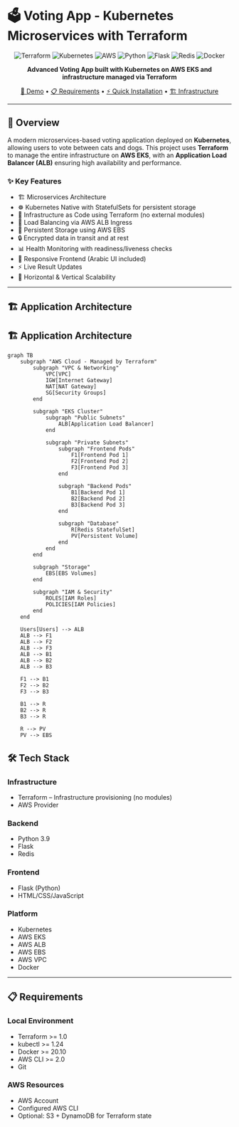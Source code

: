 # 🗳️ Voting App - Kubernetes Microservices with Terraform

<div align="center">

![Terraform](https://img.shields.io/badge/terraform-%235835CC.svg?style=for-the-badge&logo=terraform&logoColor=white)
![Kubernetes](https://img.shields.io/badge/kubernetes-%23326ce5.svg?style=for-the-badge&logo=kubernetes&logoColor=white)
![AWS](https://img.shields.io/badge/AWS-%23FF9900.svg?style=for-the-badge&logo=amazon-aws&logoColor=white)
![Python](https://img.shields.io/badge/python-3670A0?style=for-the-badge&logo=python&logoColor=ffdd54)
![Flask](https://img.shields.io/badge/flask-%23000.svg?style=for-the-badge&logo=flask&logoColor=white)
![Redis](https://img.shields.io/badge/redis-%23DD0031.svg?style=for-the-badge&logo=redis&logoColor=white)
![Docker](https://img.shields.io/badge/docker-%230db7ed.svg?style=for-the-badge&logo=docker&logoColor=white)

**Advanced Voting App built with Kubernetes on AWS EKS and infrastructure managed via Terraform**

[🚀 Demo](#demo) • [📋 Requirements](#requirements) • [⚡ Quick Installation](#quick-installation) • [🏗️ Infrastructure](#infrastructure)

</div>

---

## 📖 Overview

A modern microservices-based voting application deployed on **Kubernetes**, allowing users to vote between cats and dogs. This project uses **Terraform** to manage the entire infrastructure on **AWS EKS**, with an **Application Load Balancer (ALB)** ensuring high availability and performance.

### ✨ Key Features

- 🏗️ Microservices Architecture
- ☸️ Kubernetes Native with StatefulSets for persistent storage
- 🔧 Infrastructure as Code using Terraform (no external modules)
- 🔄 Load Balancing via AWS ALB Ingress
- 💾 Persistent Storage using AWS EBS
- 🔒 Encrypted data in transit and at rest
- 📊 Health Monitoring with readiness/liveness checks
- 🎨 Responsive Frontend (Arabic UI included)
- ⚡ Live Result Updates
- 🔧 Horizontal & Vertical Scalability

---

## 🏗️ Application Architecture

## 🏗️ Application Architecture

```mermaid
graph TB
    subgraph "AWS Cloud - Managed by Terraform"
        subgraph "VPC & Networking"
            VPC[VPC]
            IGW[Internet Gateway]
            NAT[NAT Gateway]
            SG[Security Groups]
        end

        subgraph "EKS Cluster"
            subgraph "Public Subnets"
                ALB[Application Load Balancer]
            end

            subgraph "Private Subnets"
                subgraph "Frontend Pods"
                    F1[Frontend Pod 1]
                    F2[Frontend Pod 2]
                    F3[Frontend Pod 3]
                end

                subgraph "Backend Pods"
                    B1[Backend Pod 1]
                    B2[Backend Pod 2]
                    B3[Backend Pod 3]
                end

                subgraph "Database"
                    R[Redis StatefulSet]
                    PV[Persistent Volume]
                end
            end
        end

        subgraph "Storage"
            EBS[EBS Volumes]
        end

        subgraph "IAM & Security"
            ROLES[IAM Roles]
            POLICIES[IAM Policies]
        end
    end

    Users[Users] --> ALB
    ALB --> F1
    ALB --> F2
    ALB --> F3
    ALB --> B1
    ALB --> B2
    ALB --> B3

    F1 --> B1
    F2 --> B2
    F3 --> B3

    B1 --> R
    B2 --> R
    B3 --> R

    R --> PV
    PV --> EBS
```



## 🛠️ Tech Stack

### Infrastructure
- Terraform – Infrastructure provisioning (no modules)
- AWS Provider

### Backend
- Python 3.9
- Flask
- Redis

### Frontend
- Flask (Python)
- HTML/CSS/JavaScript

### Platform
- Kubernetes
- AWS EKS
- AWS ALB
- AWS EBS
- AWS VPC
- Docker

---

## 📋 Requirements

### Local Environment
- Terraform >= 1.0
- kubectl >= 1.24
- Docker >= 20.10
- AWS CLI >= 2.0
- Git

### AWS Resources
- AWS Account
- Configured AWS CLI
- Optional: S3 + DynamoDB for Terraform state

